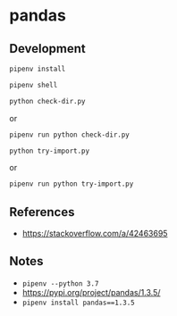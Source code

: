 # pandas

## Development

```bash
pipenv install
```

```bash
pipenv shell
```

```bash
python check-dir.py
```

or

```bash
pipenv run python check-dir.py
```

```bash
python try-import.py
```

or

```bash
pipenv run python try-import.py
```

## References

- https://stackoverflow.com/a/42463695

## Notes

- `pipenv --python 3.7`
- https://pypi.org/project/pandas/1.3.5/
- `pipenv install pandas==1.3.5`
